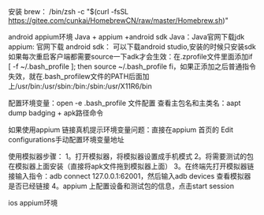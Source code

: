 

安装 brew：
/bin/zsh -c "$(curl -fsSL https://gitee.com/cunkai/HomebrewCN/raw/master/Homebrew.sh)"


android appium环境
Java + appium +android sdk 
Java：Java官网下载jdk
appium: 官网下载
android sdk： 可以下载android studio,安装的时候只安装sdk
如果每次重启客户端都需要source一下adk才会生效：在.zprofile文件里面添加if [ -f ~/.bash_profile ]; then
    source ~/.bash_profile
fi，如果正添加之后普通指令失效，就在.bash_profilew文件的PATH后面加上/usr/bin:/usr/sbin:/bin:/sbin:/usr/X11R6/bin


配置环境变量：open -e .bash_profile 文件配置
查看主包名和主类名：aapt dump badging + apk路径命令

如果使用appium 链接真机提示环境变量问题：直接在appium 首页的 Edit configurations手动配置环境变量地址

使用模拟器步骤：
1。打开模拟器，将模拟器设置成手机模式
2。将需要测试的包在模拟器上面安装（直接将apk文件拖到模拟器上面）
3。在终端先打开模拟器链接输入指令：adb connect 127.0.0.1:62001，然后输入adb devices 查看模拟器是否已经链接
4。appium 上配置设备和测试包的信息，点击start session





ios appium环境
 